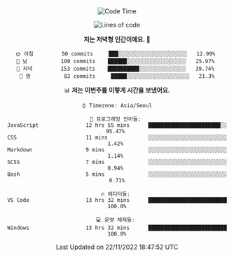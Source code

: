 <div align="center">

<br />

 <!--START_SECTION:waka-->
![Code Time](http://img.shields.io/badge/Code%20Time-122%20hrs%2045%20mins-blue)

![Lines of code](https://img.shields.io/badge/%EC%A0%80%EB%8A%94%20%EC%97%AC%ED%83%9C%EA%B9%8C%EC%A7%80%20-310%20Thousand%20%EC%A4%84%EC%9D%98%20%EC%BD%94%EB%93%9C%EB%A5%BC%20%EC%9E%91%EC%84%B1%ED%96%88%EC%96%B4%EC%9A%94.-blue)

**저는 저녁형 인간이에요. 🦉** 

```text
🌞 아침         50 commits     ███░░░░░░░░░░░░░░░░░░░░░░   12.99% 
🌆 낮　         100 commits    ██████░░░░░░░░░░░░░░░░░░░   25.97% 
🌃 저녁         153 commits    ██████████░░░░░░░░░░░░░░░   39.74% 
🌙 밤　         82 commits     █████░░░░░░░░░░░░░░░░░░░░   21.3%

```


📊 **저는 이번주를 이렇게 시간을 보냈어요.** 

```text
⌚︎ Timezone: Asia/Seoul

💬 프로그래밍 언어들: 
JavaScript               12 hrs 55 mins      ███████████████████████░░   95.47% 
CSS                      11 mins             ░░░░░░░░░░░░░░░░░░░░░░░░░   1.42% 
Markdown                 9 mins              ░░░░░░░░░░░░░░░░░░░░░░░░░   1.14% 
SCSS                     7 mins              ░░░░░░░░░░░░░░░░░░░░░░░░░   0.94% 
Bash                     5 mins              ░░░░░░░░░░░░░░░░░░░░░░░░░   0.71%

🔥 에디터들: 
VS Code                  13 hrs 32 mins      █████████████████████████   100.0%

💻 운영 체제들: 
Windows                  13 hrs 32 mins      █████████████████████████   100.0%

```


 Last Updated on 22/11/2022 18:47:52 UTC
<!--END_SECTION:waka-->

</div>
